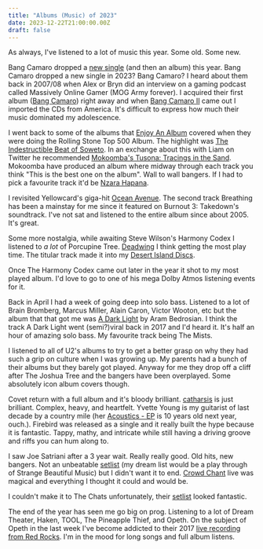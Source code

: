 ```yaml
---
title: "Albums (Music) of 2023"
date: 2023-12-22T21:00:00.00Z
draft: false
---
```


As always, I've listened to a lot of music this year. Some old. Some new. 

Bang Camaro dropped a [new single](https://open.spotify.com/album/0ipVFRn6AEd892dG67Z8Ow?si=H2tKNe8fRgK8U47aiPPiRA) (and then an album) this year. Bang Camaro dropped a new single in 2023? Bang Camaro? I heard about them back in 2007/08 when Alex or Bryn did an interview on a gaming podcast called Massively Online Gamer (MOG Army forever). I acquired their first album ([Bang Camaro](https://open.spotify.com/album/2EW0qzRe2ntiYBerUAgJqr?si=2gydFhPkR_KrntV8Y4PENg)) right away and when [Bang Camaro II](https://open.spotify.com/album/7bcIUNflKJtWb5tbW3xFgW?si=N7mY0PmDS0SFmsBrOrmZ1Q) came out I imported the CDs from America. It's difficult to express how much their music dominated my adolescence.

I went back to some of the albums that [Enjoy An Album](https://www.youtube.com/@enjoyanalbumpodcast5942) covered when they were doing the Rolling Stone Top 500 Album. The highlight was [The Indestructible Beat of Soweto](https://open.spotify.com/album/1DIr8JMRBnm1cZMYIGKb8t?si=G6tsPtAzTyO2HaXVrrcEAQ). In an exchange about this with Liam on Twitter he recommended [Mokoomba's Tusona: Tracings in the Sand](https://open.spotify.com/album/6uNZsf6p0qXGKWCkBwp7eA?si=49I6vVPtTuGo_kPr4gG6dA). Mokoomba have produced an album where midway through each track you think "This is the best one on the album". Wall to wall bangers. If I had to pick a favourite track it'd be [Nzara Hapana](https://open.spotify.com/track/2wRFnZvRQrbHJIb2bubKpk?si=d20aa3b49cb248ae).

I revisited Yellowcard's giga-hit [Ocean Avenue](https://open.spotify.com/album/24IBCzEJlHBI0ioxlSuSPA?si=TIYGn_DXQZCDlgmgq9xFjw). The second track Breathing has been a mainstay for me since it featured on Burnout 3: Takedown's soundtrack. I've not sat and listened to the entire album since about 2005. It's great.

Some more nostalgia, while awaiting Steve Wilson's Harmony Codex I listened to _a lot_ of Porcupine Tree. [Deadwing](https://open.spotify.com/album/74O7hici16u70YPo7JzuPH?si=uRdf4kgjRyGydU1fp7tM9Q) I think getting the most play time. The titular track made it into my [Desert Island Discs](https://open.spotify.com/playlist/2C4zA9O0TzeG6W6oYIGXfN?si=03df491e0f5543d3).

Once The Harmony Codex came out later in the year it shot to my most played album. I'd love to go to one of his mega Dolby Atmos listening events for it.

Back in April I had a week of going deep into solo bass. Listened to a lot of Brain Bromberg, Marcus Miller, Alain Caron, Victor Wooton, etc but the album that that got me was [A Dark Light](https://open.spotify.com/album/4Awbl4MQAZnfdfKf98lpbn?si=2896ee9fbc4346a3) by Aram Bedrosian. I think the track A Dark Light went (semi?)viral back in 2017 and I'd heard it. It's half an hour of amazing solo bass. My favourite track being The Mists.

I listened to all of U2's albums to try to get a better grasp on why they had such a grip on culture when I was growing up. My parents had a bunch of their albums but they barely got played. Anyway for me they drop off a cliff after The Joshua Tree and the bangers have been overplayed. Some absolutely icon album covers though.

Covet return with a full album and it's bloody brilliant. [catharsis](https://open.spotify.com/album/3DIA7RA1Ga6aYw7qdjU88m?si=oXJ6jt_DSiqWmXHPz9qC9g) is just brilliant. Complex, heavy, and heartfelt. Yvette Young is my guitarist of last decade by a country mile (her [Acoustics - EP](https://open.spotify.com/album/0yIU8FFy9B9abASiogrYGU?si=Wr2F4pSZQluys7C95mlUkA) is 10 years old next year, ouch.). Firebird was released as a single and it really built the hype because it is fantastic. Tappy, mathy, and intricate while still having a driving groove and riffs you can hum along to. 

I saw Joe Satriani after a 3 year wait. Really really good. Old hits, new bangers. Not an unbeatable [setlist](https://www.setlist.fm/setlist/joe-satriani/2023/symphony-hall-birmingham-england-13b989fd.html) (my dream list would be a play through of Strange Beautiful Music) but I didn't want it to end. [Crowd Chant](https://open.spotify.com/track/0bz67HYKfiuUj1xhsK5ofT?si=7b8d429abf2a4d99) live was magical and everything I thought it could and would be.

I couldn't make it to The Chats unfortunately, their [setlist](https://www.setlist.fm/setlist/the-chats/2023/o2-institute-birmingham-england-6bb91ece.html) looked fantastic.

The end of the year has seen me go big on prog. Listening to a lot of Dream Theater, Haken, TOOL, The Pineapple Thief, and Opeth. On the subject of Opeth in the last week I've become addicted to their 2017 [live recording from Red Rocks](https://www.youtube.com/watch?v=b3MS-2e33bk). I'm in the mood for long songs and full album listens.